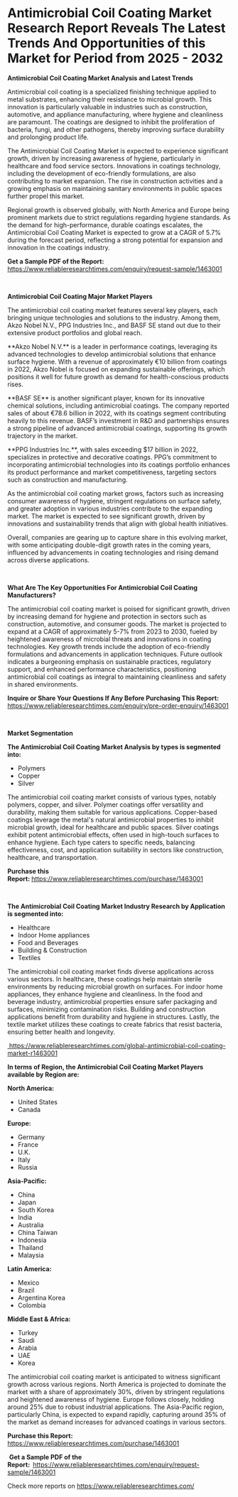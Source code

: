 <p><h1>Antimicrobial Coil Coating Market Research Report Reveals The Latest Trends And Opportunities of this Market for Period from 2025 - 2032</h1></p><p><strong>Antimicrobial Coil Coating Market Analysis and Latest Trends</strong></p>
<p><p>Antimicrobial coil coating is a specialized finishing technique applied to metal substrates, enhancing their resistance to microbial growth. This innovation is particularly valuable in industries such as construction, automotive, and appliance manufacturing, where hygiene and cleanliness are paramount. The coatings are designed to inhibit the proliferation of bacteria, fungi, and other pathogens, thereby improving surface durability and prolonging product life.</p><p>The Antimicrobial Coil Coating Market is expected to experience significant growth, driven by increasing awareness of hygiene, particularly in healthcare and food service sectors. Innovations in coatings technology, including the development of eco-friendly formulations, are also contributing to market expansion. The rise in construction activities and a growing emphasis on maintaining sanitary environments in public spaces further propel this market.</p><p>Regional growth is observed globally, with North America and Europe being prominent markets due to strict regulations regarding hygiene standards. As the demand for high-performance, durable coatings escalates, the Antimicrobial Coil Coating Market is expected to grow at a CAGR of 5.7% during the forecast period, reflecting a strong potential for expansion and innovation in the coatings industry.</p></p>
<p><strong>Get a Sample PDF of the Report:&nbsp;</strong> <a href="https://www.reliableresearchtimes.com/enquiry/request-sample/1463001?utm_campaign=3227&utm_medium=2&utm_source=Github&utm_content=ia&utm_term=03042025&utm_id=antimicrobial-coil-coating">https://www.reliableresearchtimes.com/enquiry/request-sample/1463001</a></p>
<p>&nbsp;</p>
<p><strong>Antimicrobial Coil Coating Major Market Players</strong></p>
<p><p>The antimicrobial coil coating market features several key players, each bringing unique technologies and solutions to the industry. Among them, Akzo Nobel N.V., PPG Industries Inc., and BASF SE stand out due to their extensive product portfolios and global reach.</p><p>**Akzo Nobel N.V.** is a leader in performance coatings, leveraging its advanced technologies to develop antimicrobial solutions that enhance surface hygiene. With a revenue of approximately €10 billion from coatings in 2022, Akzo Nobel is focused on expanding sustainable offerings, which positions it well for future growth as demand for health-conscious products rises.</p><p>**BASF SE** is another significant player, known for its innovative chemical solutions, including antimicrobial coatings. The company reported sales of about €78.6 billion in 2022, with its coatings segment contributing heavily to this revenue. BASF’s investment in R&D and partnerships ensures a strong pipeline of advanced antimicrobial coatings, supporting its growth trajectory in the market.</p><p>**PPG Industries Inc.**, with sales exceeding $17 billion in 2022, specializes in protective and decorative coatings. PPG’s commitment to incorporating antimicrobial technologies into its coatings portfolio enhances its product performance and market competitiveness, targeting sectors such as construction and manufacturing.</p><p>As the antimicrobial coil coating market grows, factors such as increasing consumer awareness of hygiene, stringent regulations on surface safety, and greater adoption in various industries contribute to the expanding market. The market is expected to see significant growth, driven by innovations and sustainability trends that align with global health initiatives.</p><p>Overall, companies are gearing up to capture share in this evolving market, with some anticipating double-digit growth rates in the coming years, influenced by advancements in coating technologies and rising demand across diverse applications.</p></p>
<p>&nbsp;</p>
<p><strong>What Are The Key Opportunities For Antimicrobial Coil Coating Manufacturers?</strong></p>
<p><p>The antimicrobial coil coating market is poised for significant growth, driven by increasing demand for hygiene and protection in sectors such as construction, automotive, and consumer goods. The market is projected to expand at a CAGR of approximately 5-7% from 2023 to 2030, fueled by heightened awareness of microbial threats and innovations in coating technologies. Key growth trends include the adoption of eco-friendly formulations and advancements in application techniques. Future outlook indicates a burgeoning emphasis on sustainable practices, regulatory support, and enhanced performance characteristics, positioning antimicrobial coil coatings as integral to maintaining cleanliness and safety in shared environments.</p></p>
<p><strong>Inquire or Share Your Questions If Any Before Purchasing This Report:</strong> <a href="https://www.reliableresearchtimes.com/enquiry/pre-order-enquiry/1463001?utm_campaign=3227&utm_medium=2&utm_source=Github&utm_content=ia&utm_term=03042025&utm_id=antimicrobial-coil-coating">https://www.reliableresearchtimes.com/enquiry/pre-order-enquiry/1463001</a></p>
<p>&nbsp;</p>
<p><strong>Market Segmentation</strong></p>
<p><strong>The Antimicrobial Coil Coating Market Analysis by types is segmented into:</strong></p>
<p><ul><li>Polymers</li><li>Copper</li><li>Silver</li></ul></p>
<p><p>The antimicrobial coil coating market consists of various types, notably polymers, copper, and silver. Polymer coatings offer versatility and durability, making them suitable for various applications. Copper-based coatings leverage the metal's natural antimicrobial properties to inhibit microbial growth, ideal for healthcare and public spaces. Silver coatings exhibit potent antimicrobial effects, often used in high-touch surfaces to enhance hygiene. Each type caters to specific needs, balancing effectiveness, cost, and application suitability in sectors like construction, healthcare, and transportation.</p></p>
<p><strong>Purchase this Report:&nbsp;</strong><a href="https://www.reliableresearchtimes.com/purchase/1463001?utm_campaign=3227&utm_medium=2&utm_source=Github&utm_content=ia&utm_term=03042025&utm_id=antimicrobial-coil-coating">https://www.reliableresearchtimes.com/purchase/1463001</a></p>
<p>&nbsp;</p>
<p><strong>The Antimicrobial Coil Coating Market Industry Research by Application is segmented into:</strong></p>
<p><ul><li>Healthcare</li><li>Indoor Home appliances</li><li>Food and Beverages</li><li>Building & Construction</li><li>Textiles</li></ul></p>
<p><p>The antimicrobial coil coating market finds diverse applications across various sectors. In healthcare, these coatings help maintain sterile environments by reducing microbial growth on surfaces. For indoor home appliances, they enhance hygiene and cleanliness. In the food and beverage industry, antimicrobial properties ensure safer packaging and surfaces, minimizing contamination risks. Building and construction applications benefit from durability and hygiene in structures. Lastly, the textile market utilizes these coatings to create fabrics that resist bacteria, ensuring better health and longevity.</p></p>
<p><a href="https://www.reliableresearchtimes.com/global-antimicrobial-coil-coating-market-r1463001?utm_campaign=3227&utm_medium=2&utm_source=Github&utm_content=ia&utm_term=03042025&utm_id=antimicrobial-coil-coating">&nbsp;https://www.reliableresearchtimes.com/global-antimicrobial-coil-coating-market-r1463001</a></p>
<p><strong>In terms of Region, the Antimicrobial Coil Coating Market Players available by Region are:</strong></p>
<p>
    <p> <strong> North America: </strong>
        <ul>
            <li>United States</li>
            <li>Canada</li>
        </ul>
        </p> 
    <p> <strong> Europe: </strong>
        <ul>
            <li>Germany</li>
            <li>France</li>
            <li>U.K.</li>
            <li>Italy</li>
            <li>Russia</li>
        </ul>
        </p> 
    <p> <strong> Asia-Pacific: </strong>
        <ul>
            <li>China</li>
            <li>Japan</li>
            <li>South Korea</li>
            <li>India</li>
            <li>Australia</li>
            <li>China Taiwan</li>
            <li>Indonesia</li>
            <li>Thailand</li>
            <li>Malaysia</li>
        </ul>
        </p> 
    <p> <strong> Latin America: </strong>
        <ul>
            <li>Mexico</li>
            <li>Brazil</li>
            <li>Argentina Korea</li>
            <li>Colombia</li>
        </ul>
        </p> 
    <p> <strong> Middle East & Africa: </strong>
        <ul>
            <li>Turkey</li>
            <li>Saudi</li>
            <li>Arabia</li>
            <li>UAE</li>
            <li>Korea</li>
        </ul>
    </p>
    </p>
<p><p>The antimicrobial coil coating market is anticipated to witness significant growth across various regions. North America is projected to dominate the market with a share of approximately 30%, driven by stringent regulations and heightened awareness of hygiene. Europe follows closely, holding around 25% due to robust industrial applications. The Asia-Pacific region, particularly China, is expected to expand rapidly, capturing around 35% of the market as demand increases for advanced coatings in various sectors.</p></p>
<p><strong>Purchase this Report: </strong><a href="https://www.reliableresearchtimes.com/purchase/1463001?utm_campaign=3227&utm_medium=2&utm_source=Github&utm_content=ia&utm_term=03042025&utm_id=antimicrobial-coil-coating">https://www.reliableresearchtimes.com/purchase/1463001</a></p>
<p>&nbsp;<strong>Get a Sample PDF of the Report:&nbsp;&nbsp;</strong><a href="https://www.reliableresearchtimes.com/enquiry/request-sample/1463001?utm_campaign=3227&utm_medium=2&utm_source=Github&utm_content=ia&utm_term=03042025&utm_id=antimicrobial-coil-coating">https://www.reliableresearchtimes.com/enquiry/request-sample/1463001</a></p>
<p><strong></strong></p>
<p>Check more reports on <a href="https://www.reliableresearchtimes.com/?utm_campaign=3227&utm_medium=2&utm_source=Github&utm_content=ia&utm_term=03042025&utm_id=antimicrobial-coil-coating">https://www.reliableresearchtimes.com/</a></p>